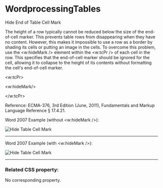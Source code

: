 # WordprocessingTables

Hide End of Table Cell Mark

The height of a row typically cannot be reduced below the size of the end-of-cell marker. This prevents table rows from disappearing when they have no content. However, this makes it impossible to use a row as a border by shading its cells or putting an image in the cells. To overcome this problem, use the <w:hideMark /> element within the <w:tcPr /> of each cell in the row. This specifies that the end-of-cell marker should be ignored for the cell, allowing it to collapse to the height of its contents without formatting the cell's end-of-cell marker.

<w:tcPr>

<w:hideMark/>

</w:tcPr>

Reference: ECMA-376, 3rd Edition (June, 2011), Fundamentals and Markup Language Reference § 17.4.21.

Word 2007 Example (without <w:hideMark />):

![Hide Table Cell Mark](images\wp-hideMark-1.gif)

---

Word 2007 Example (with <w:hideMark />):

![Hide Table Cell Mark](images\wp-hideMark-2.gif)

---

### Related CSS property:

No corresponding property.
